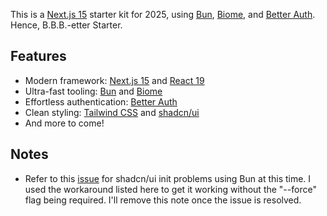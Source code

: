 This is a [Next.js 15](https://nextjs.org) starter kit for 2025, using [Bun](https://bun.sh), [Biome](https://biomejs.dev), and [Better Auth](https://better-auth.com). Hence, B.B.B.-etter Starter.

## Features

- Modern framework: [Next.js 15](https://nextjs.org) and [React 19](https://react.dev)
- Ultra-fast tooling: [Bun](https://bun.sh) and [Biome](https://biomejs.dev)
- Effortless authentication: [Better Auth](https://better-auth.com)
- Clean styling: [Tailwind CSS](https://tailwindcss.com) and [shadcn/ui](https://ui.shadcn.com)
- And more to come!

## Notes

- Refer to this [issue](https://github.com/shadcn-ui/ui/issues/6593) for shadcn/ui init problems using Bun at this time. I used the workaround listed here to get it working without the "--force" flag being required. I'll remove this note once the issue is resolved.